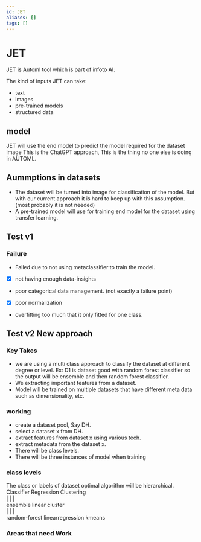 ```yaml
---
id: JET
aliases: []
tags: []
---
```


# JET

JET is Automl tool which is part of infoto AI.

The kind of inputs JET can take:
- text
- images
- pre-trained models
- structured data

## model

JET will use the end model to predict the model required for the dataset image 
This is the ChatGPT approach, This is the thing no one else is doing in AUTOML.

## Aummptions in datasets
- The dataset will be turned into image for classification of the model. But with our current approach it is hard to keep up with this assumption. (most probably it is not needed)
- A pre-trained model will use for training end model for the dataset using transfer learning.

## Test v1 

### Failure
- Failed due to not using metaclassifier to train the model. 
- [x] not having enough data-insights
- poor categorical data management. (not exactly a failure point)
- [x] poor normalization 
- overfitting too much that it only fitted for one class.

## Test v2 New approach

### Key Takes
- we are using a multi class approach to classify the dataset at different degree or level. Ex: D1 is dataset good with random forest classifier so the output will be ensemble and then random forest classifier.
- We extracting important features from a dataset.
- Model will be trained on multiple datasets that have different meta data such as dimensionality, etc.

### working
- create a dataset pool, Say DH.
- select a dataset x from DH.
- extract features from dataset x using various tech.
- extract metadata from the dataset x.
- There will be class levels.
- There will be three instances of model when training

### class levels 
The class or labels of dataset optimal algorithm will be hierarchical.<br>
Classifier           Regression       Clustering<br>
    |                     |               |<br>
ensemble                linear         cluster<br>
    |                     |               |<br>
random-forest        linearregression   kmeans<br>

### Areas that need Work 
